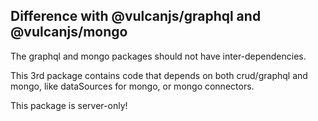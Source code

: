## Difference with @vulcanjs/graphql and @vulcanjs/mongo

The graphql and mongo packages should not have inter-dependencies.

This 3rd package contains code that depends on both crud/graphql and mongo,
like dataSources for mongo, or mongo connectors.


This package is server-only!